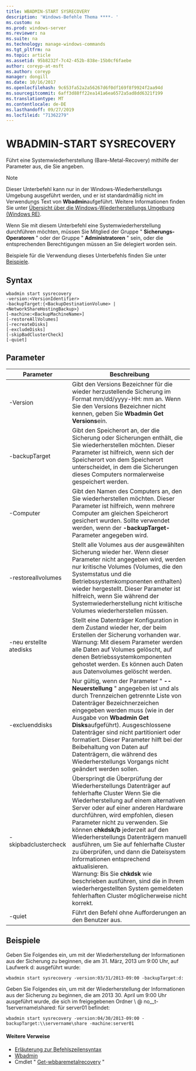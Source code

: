 ```yaml
---
title: WBADMIN-START SYSRECOVERY
description: 'Windows-Befehle Thema ****- '
ms.custom: na
ms.prod: windows-server
ms.reviewer: na
ms.suite: na
ms.technology: manage-windows-commands
ms.tgt_pltfrm: na
ms.topic: article
ms.assetid: 95b8232f-7c42-452b-838e-15b0cf6faebe
author: coreyp-at-msft
ms.author: coreyp
manager: dongill
ms.date: 10/16/2017
ms.openlocfilehash: 9c653fa52a2a56267d6f0df169f8f9924f2aa94d
ms.sourcegitcommit: 6aff3d88ff22ea141a6ea6572a5ad8dd6321f199
ms.translationtype: MT
ms.contentlocale: de-DE
ms.lasthandoff: 09/27/2019
ms.locfileid: "71362279"
---
```

# <a name="wbadmin-start-sysrecovery"></a>WBADMIN-START SYSRECOVERY



Führt eine Systemwiederherstellung (Bare-Metal-Recovery) mithilfe der Parameter aus, die Sie angeben.

> [!NOTE]
> Dieser Unterbefehl kann nur in der Windows-Wiederherstellungs Umgebung ausgeführt werden, und er ist standardmäßig nicht im Verwendungs Text von **Wbadmin**aufgeführt. Weitere Informationen finden Sie unter [Übersicht über die Windows-Wiederherstellungs Umgebung (Windows RE)](https://technet.microsoft.com/library/hh825173.aspx).

Wenn Sie mit diesem Unterbefehl eine Systemwiederherstellung durchführen möchten, müssen Sie Mitglied der Gruppe " **Sicherungs-Operatoren** " oder der Gruppe " **Administratoren** " sein, oder die entsprechenden Berechtigungen müssen an Sie delegiert worden sein.

Beispiele für die Verwendung dieses Unterbefehls finden Sie unter [Beispiele](#BKMK_examples).

## <a name="syntax"></a>Syntax

```
wbadmin start sysrecovery
-version:<VersionIdentifier>
-backupTarget:{<BackupDestinationVolume> | <NetworkShareHostingBackup>}
[-machine:<BackupMachineName>]
[-restoreAllVolumes]
[-recreateDisks]
[-excludeDisks]
[-skipBadClusterCheck]
[-quiet]
```

## <a name="parameters"></a>Parameter

|Parameter|Beschreibung|
|---------|-----------|
|-Version|Gibt den Versions Bezeichner für die wieder herzustellende Sicherung im Format mm/dd/yyyy-HH: mm an. Wenn Sie den Versions Bezeichner nicht kennen, geben Sie **Wbadmin Get Versions**ein.|
|-backupTarget|Gibt den Speicherort an, der die Sicherung oder Sicherungen enthält, die Sie wiederherstellen möchten. Dieser Parameter ist hilfreich, wenn sich der Speicherort von dem Speicherort unterscheidet, in dem die Sicherungen dieses Computers normalerweise gespeichert werden.|
|-Computer|Gibt den Namen des Computers an, den Sie wiederherstellen möchten. Dieser Parameter ist hilfreich, wenn mehrere Computer am gleichen Speicherort gesichert wurden. Sollte verwendet werden, wenn der **-backupTarget-** Parameter angegeben wird.|
|-restoreallvolumes|Stellt alle Volumes aus der ausgewählten Sicherung wieder her. Wenn dieser Parameter nicht angegeben wird, werden nur kritische Volumes (Volumes, die den Systemstatus und die Betriebssystemkomponenten enthalten) wieder hergestellt. Dieser Parameter ist hilfreich, wenn Sie während der Systemwiederherstellung nicht kritische Volumes wiederherstellen müssen.|
|-neu erstellte atedisks|Stellt eine Datenträger Konfiguration in dem Zustand wieder her, der beim Erstellen der Sicherung vorhanden war.</br>Warnung: Mit diesem Parameter werden alle Daten auf Volumes gelöscht, auf denen Betriebssystemkomponenten gehostet werden. Es können auch Daten aus Datenvolumes gelöscht werden.|
|-excluenddisks|Nur gültig, wenn der Parameter " **--Neuerstellung** " angegeben ist und als durch Trennzeichen getrennte Liste von Datenträger Bezeichnerzeichen eingegeben werden muss (wie in der Ausgabe von **Wbadmin Get Disks**aufgeführt). Ausgeschlossene Datenträger sind nicht partitioniert oder formatiert. Dieser Parameter hilft bei der Beibehaltung von Daten auf Datenträgern, die während des Wiederherstellungs Vorgangs nicht geändert werden sollen.|
|-skipbadclustercheck|Überspringt die Überprüfung der Wiederherstellungs Datenträger auf fehlerhafte Cluster Wenn Sie die Wiederherstellung auf einem alternativen Server oder auf einer anderen Hardware durchführen, wird empfohlen, diesen Parameter nicht zu verwenden. Sie können **chkdsk/b** jederzeit auf den Wiederherstellungs Datenträgern manuell ausführen, um Sie auf fehlerhafte Cluster zu überprüfen, und dann die Dateisystem Informationen entsprechend aktualisieren.</br>Warnung: Bis Sie **chkdsk** wie beschrieben ausführen, sind die in Ihrem wiederhergestellten System gemeldeten fehlerhaften Cluster möglicherweise nicht korrekt.|
|-quiet|Führt den Befehl ohne Aufforderungen an den Benutzer aus.|

## <a name="BKMK_examples"></a>Beispiele

Geben Sie Folgendes ein, um mit der Wiederherstellung der Informationen aus der Sicherung zu beginnen, die am 31. März, 2013 um 9:00 Uhr, auf Laufwerk d: ausgeführt wurde:
```
wbadmin start sysrecovery -version:03/31/2013-09:00 -backupTarget:d:
```
Geben Sie Folgendes ein, um mit der Wiederherstellung der Informationen aus der Sicherung zu beginnen, die am 2013 30. April um 9:00 Uhr ausgeführt wurde, die sich im freigegebenen Ordner \\ @ no__t-1servername\shared: für server01 befindet:
```
wbadmin start sysrecovery -version:04/30/2013-09:00 -backupTarget:\\servername\share -machine:server01
```

#### <a name="additional-references"></a>Weitere Verweise

-   [Erläuterung zur Befehlszeilensyntax](command-line-syntax-key.md)
-   [Wbadmin](wbadmin.md)
-   Cmdlet " [Get-wbbaremetalrecovery](https://technet.microsoft.com/library/jj902461.aspx) "